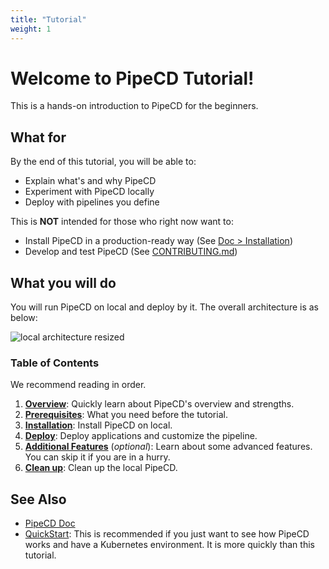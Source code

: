 ```yaml
---
title: "Tutorial"
weight: 1
---
```


# **Welcome to PipeCD Tutorial!**

This is a hands-on introduction to PipeCD for the beginners.


## What for

By the end of this tutorial, you will be able to:
  - Explain what's and why PipeCD
  - Experiment with PipeCD locally
  - Deploy with pipelines you define

This is **NOT** intended for those who right now want to:

- Install PipeCD in a production-ready way (See [Doc > Installation](https://pipecd.dev/docs/installation/))
- Develop and test PipeCD (See [CONTRIBUTING.md](https://github.com/pipe-cd/pipecd/blob/master/CONTRIBUTING.md))

## What you will do

You will run PipeCD on local and deploy by it. The overall architecture is as below:

![local architecture resized](/images/architecture-resized.png)


### Table of Contents

We recommend reading in order.

1. [**Overview**](10-overview/): Quickly learn about PipeCD's overview and strengths.
2. [**Prerequisites**](20-prerequisites/): What you need before the tutorial.
3. [**Installation**](30-installation/): Install PipeCD on local.
4. [**Deploy**](40-deploy/): Deploy applications and customize the pipeline.
5. [**Additional Features**](50-features/) (_optional_): Learn about some advanced features. You can skip it if you are in a hurry.
6. [**Clean up**](90-clean/): Clean up the local PipeCD.

## See Also

- [PipeCD Doc](https://pipecd.dev/docs/)
- [QuickStart](https://pipecd.dev/docs/quickstart/): This is recommended if you just want to see how PipeCD works and have a Kubernetes environment. It is more quickly than this tutorial.
